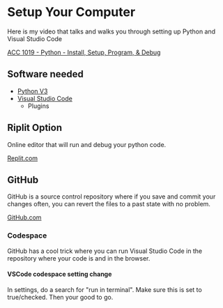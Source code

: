 # Setup Your Computer

Here is my video that talks and walks you through setting up Python and Visual Studio Code

[ACC 1019 - Python - Install, Setup, Program, & Debug](https://youtu.be/WramilpTJAk)

## Software needed

-   [Python V3](https://www.python.org/)
-   [Visual Studio Code](https://code.visualstudio.com/download)
    -   Plugins

## Riplit Option

Online editor that will run and debug your python code.

[Replit.com](https://replit.com)

## GitHub

GitHub is a source control repository where if you save and commit your changes often, you can revert the files to a past state with no problem.

[GitHub.com](https://github.com)

### Codespace

GitHub has a cool trick where you can run Visual Studio Code in the repository where your code is and in the browser.

#### VSCode codespace setting change

In settings, do a search for "run in terminal".  Make sure this is set to true/checked.  Then your good to go.
